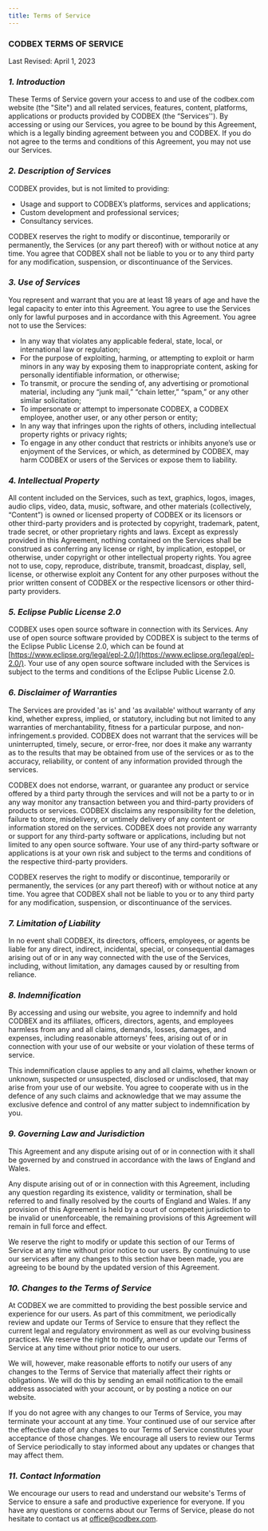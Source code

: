 ```yaml
---
title: Terms of Service
---
```



### CODBEX TERMS OF SERVICE
Last Revised: April 1, 2023

### _1. Introduction_

These Terms of Service govern your access to and use of the codbex.com website (the "Site") and all related services, features, content, platforms, applications or products provided by CODBEX (the “Services''). By accessing or using our Services, you agree to be bound by this Agreement, which is a legally binding agreement between you and CODBEX. If you do not agree to the terms and conditions of this Agreement, you may not use our Services.

### _2. Description of Services_

CODBEX provides, but is not limited to providing:

- Usage and support to CODBEX’s platforms, services and applications;
- Custom development and professional services;
- Consultancy services.

CODBEX  reserves the right to modify or discontinue, temporarily or permanently, the Services (or any part thereof) with or without notice at any time. You agree that CODBEX shall not be liable to you or to any third party for any modification, suspension, or discontinuance of the Services.

### _3. Use of Services_

You represent and warrant that you are at least 18 years of age and have the legal capacity to enter into this Agreement. You agree to use the Services only for lawful purposes and in accordance with this Agreement. You agree not to use the Services:

- In any way that violates any applicable federal, state, local, or international law or regulation;
- For the purpose of exploiting, harming, or attempting to exploit or harm minors in any way by exposing them to inappropriate content, asking for personally identifiable information, or otherwise;
- To transmit, or procure the sending of, any advertising or promotional material, including any “junk mail,” “chain letter,” “spam,” or any other similar solicitation;
- To impersonate or attempt to impersonate CODBEX, a CODBEX employee, another user, or any other person or entity;
- In any way that infringes upon the rights of others, including intellectual property rights or privacy rights;
- To engage in any other conduct that restricts or inhibits anyone’s use or enjoyment of the Services, or which, as determined by CODBEX, may harm CODBEX or users of the Services or expose them to liability.

### _4. Intellectual Property_

All content included on the Services, such as text, graphics, logos, images, audio clips, video, data, music, software, and other materials (collectively, “Content”) is owned or licensed property of CODBEX or its licensors or other third-party providers and is protected by copyright, trademark, patent, trade secret, or other proprietary rights and laws. Except as expressly provided in this Agreement, nothing contained on the Services shall be construed as conferring any license or right, by implication, estoppel, or otherwise, under copyright or other intellectual property rights. You agree not to use, copy, reproduce, distribute, transmit, broadcast, display, sell, license, or otherwise exploit any Content for any other purposes without the prior written consent of CODBEX or the respective licensors or other third-party providers.

### _5. Eclipse Public License 2.0_

CODBEX uses open source software in connection with its Services. Any use of open source software provided by CODBEX is subject to the terms of the Eclipse Public License 2.0, which can be found at [https://www.eclipse.org/legal/epl-2.0/](https://www.eclipse.org/legal/epl-2.0/). Your use of any open source software included with the Services is subject to the terms and conditions of the Eclipse Public License 2.0.

### _6. Disclaimer of Warranties_

The Services are provided 'as is' and 'as available' without warranty of any kind, whether express, implied, or statutory, including but not limited to any warranties of merchantability, fitness for a particular purpose, and non-infringement.s provided. CODBEX does not warrant that the services will be uninterrupted, timely, secure, or error-free, nor does it make any warranty as to the results that may be obtained from use of the services or as to the accuracy, reliability, or content of any information provided through the services. 

CODBEX does not endorse, warrant, or guarantee any product or service offered by a third party through the services and will not be a party to or in any way monitor any transaction between you and third-party providers of products or services. CODBEX disclaims any responsibility for the deletion, failure to store, misdelivery, or untimely delivery of any content or information stored on the services. CODBEX does not provide any warranty or support for any third-party software or applications, including but not limited to any open source software. Your use of any third-party software or applications is at your own risk and subject to the terms and conditions of the respective third-party providers.

CODBEX reserves the right to modify or discontinue, temporarily or permanently, the services (or any part thereof) with or without notice at any time. You agree that CODBEX shall not be liable to you or to any third party for any modification, suspension, or discontinuance of the services.

### _7. Limitation of Liability_

In no event shall CODBEX, its directors, officers, employees, or agents be liable for any direct, indirect, incidental, special, or consequential damages arising out of or in any way connected with the use of the Services, including, without limitation, any damages caused by or resulting from reliance.

### _8. Indemnification_

By accessing and using our website, you agree to indemnify and hold CODBEX and its affiliates, officers, directors, agents, and employees harmless from any and all claims, demands, losses, damages, and expenses, including reasonable attorneys' fees, arising out of or in connection with your use of our website or your violation of these terms of service.

This indemnification clause applies to any and all claims, whether known or unknown, suspected or unsuspected, disclosed or undisclosed, that may arise from your use of our website. You agree to cooperate with us in the defence of any such claims and acknowledge that we may assume the exclusive defence and control of any matter subject to indemnification by you.

### _9.  Governing Law and Jurisdiction_

This Agreement and any dispute arising out of or in connection with it shall be governed by and construed in accordance with the laws of England and Wales.

Any dispute arising out of or in connection with this Agreement, including any question regarding its existence, validity or termination, shall be referred to and finally resolved by the courts of England and Wales. If any provision of this Agreement is held by a court of competent jurisdiction to be invalid or unenforceable, the remaining provisions of this Agreement will remain in full force and effect.

We reserve the right to modify or update this section of our Terms of Service at any time without prior notice to our users. By continuing to use our services after any changes to this section have been made, you are agreeing to be bound by the updated version of this Agreement.

### _10. Changes to the Terms of Service_

At CODBEX we are committed to providing the best possible service and experience for our users. As part of this commitment, we periodically review and update our Terms of Service to ensure that they reflect the current legal and regulatory environment as well as our evolving business practices. We reserve the right to modify, amend or update our Terms of Service at any time without prior notice to our users.

We will, however, make reasonable efforts to notify our users of any changes to the Terms of Service that materially affect their rights or obligations. We will do this by sending an email notification to the email address associated with your account, or by posting a notice on our website.

If you do not agree with any changes to our Terms of Service, you may terminate your account at any time. Your continued use of our service after the effective date of any changes to our Terms of Service constitutes your acceptance of those changes. We encourage all users to review our Terms of Service periodically to stay informed about any updates or changes that may affect them. 

### _11. Contact Information_

We encourage our users to read and understand our website's Terms of Service to ensure a safe and productive experience for everyone. If you have any questions or concerns about our Terms of Service, please do not hesitate to contact us at <office@codbex.com>.


